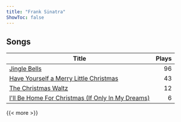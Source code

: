 ```yaml
---
title: "Frank Sinatra"
ShowToc: false
---
```


## Songs
Title | Plays 
----- | -----: 
[Jingle Bells](/songs/jingle-bells) | 96
[Have Yourself a Merry Little Christmas](/songs/have-yourself-a-merry-little-christmas) | 43
[The Christmas Waltz](/songs/the-christmas-waltz) | 12
[I'll Be Home For Christmas (If Only In My Dreams)](/songs/ill-be-home-for-christmas-if-only-in-my-dreams) | 6

{{< more >}}